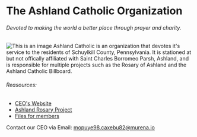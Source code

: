 # The Ashland Catholic Organization
###### *Devoted to making the world a better place through prayer and charity.*
![This is an image](https://lh3.googleusercontent.com/pw/AMWts8BDvpcAR4pZa4VVMbQwNDy95mDc2ADV8U7h4Pxq7pSwgfR25eOxbFlZ6ogLI8Slb_bV0fAe-Ms4IE1qb92FIwhBJaczpT9lj3Vo-6cg8GSn3-86OTH3o5z-fOl4rRjl3W_WakuU2rSrMzzPG-VuZtNu=w960-h720-no?authuser=0)
Ashland Catholic is an organization that devotes it's service to the residents of Schuylkill County, Pennsylvania. It is stationed at but not offically affiliated with Saint Charles Borromeo Parsh, Ashland, and is responsible for multiple projects such as the Rosary of Ashland and the Ashland Catholic Billboard.

###### Reasources:
- [CEO's Website](https://peterschachte.github.io)
- [Ashland Rosary Project](https://ashlandcatholic.github.io/ashlandrosary.github.io/)
- [Files for members](https://drive.google.com/drive/folders/12DDgbO9VzMBftxjOu1_xLdhNrS4_8dVC?usp=sharing)

Contact our CEO via Email: mopuye98.caxebu82@murena.io
